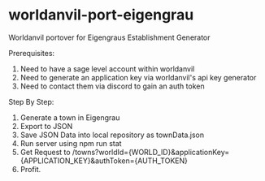# worldanvil-port-eigengrau
Worldanvil portover for Eigengraus Establishment Generator 

Prerequisites:

1) Need to have a sage level account within worldanvil
2) Need to generate an application key via worldanvil's api key generator
3) Need to contact them via discord to gain an auth token

Step By Step:

1) Generate a town in Eigengrau
2) Export to JSON
3) Save JSON Data into local repository as townData.json
4) Run server using npm run stat
5) Get Request to /towns?worldId={WORLD_ID}&applicationKey={APPLICATION_KEY}&authToken={AUTH_TOKEN}
6) Profit.
